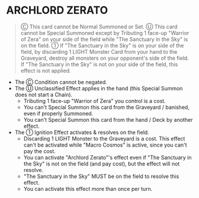 # ARCHLORD ZERATO

> Ⓒ This card cannot be Normal Summoned or Set. Ⓤ This card cannot be Special Summoned except by Tributing 1 face-up "Warrior of Zera" on your side of the field while "The Sanctuary in the Sky" is on the field. ① If "The Sanctuary in the Sky" is on your side of the field, by discarding 1 LIGHT Monster Card from your hand to the Graveyard, destroy all monsters on your opponent's side of the field. If "The Sanctuary in the Sky" is not on your side of the field, this effect is not applied.

*   The Ⓒ Condition cannot be negated.
*   The Ⓤ Unclassified Effect applies in the hand (this Special Summon does not start a Chain).
    *   Tributing 1 face-up "Warrior of Zera" you control is a cost.
    *   You can't Special Summon this card from the Graveyard / banished, even if properly Summoned.
    *   You can't Special Summon this card from the hand / Deck by another effect.
*   The ① Ignition Effect activates & resolves on the field.
    *   Discarding 1 LIGHT Monster to the Graveyard is a cost. This effect can't be activated while "Macro Cosmos" is active, since you can't pay the cost.
    *   You can activate "Archlord Zerato"'s effect even if "The Sanctuary in the Sky" is not on the field (and pay cost), but the effect will not resolve.
    *   "The Sanctuary in the Sky" MUST be on the field to resolve this effect.
    *   You can activate this effect more than once per turn.
